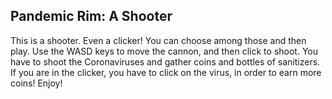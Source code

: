 ## Pandemic Rim: A Shooter
This is a shooter. Even a clicker! You can choose among those and then play. 
Use the WASD keys to move the cannon, and then click to shoot. You have to shoot the Coronaviruses and gather coins and bottles of sanitizers.
If you are in the clicker, you have to click on the virus, in order to earn more coins!
Enjoy!
